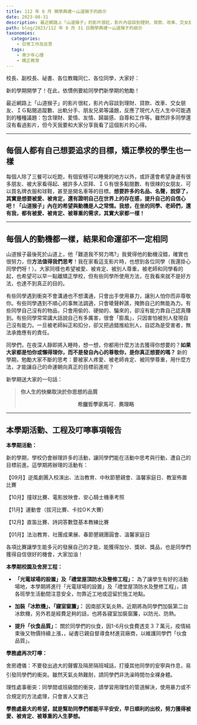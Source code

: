 ```yaml
---
title: 112 年 8 月 開學典禮～山道猴子的啟示
date: 2023-08-31
description: 最近網路上「山道猴子」的影片很紅，影片內容談到理財、貸款、改車、交女朋友、ＩＧ點閱追蹤數、出軌分手、朋友兄弟等議題，反應了現代人在人生中可能遇到的種種議題：包含理財、愛情、友情、歸屬感、自尊和工作等。雖然許多同學還沒有看過影片，但今天我要和大家分享我看了這個影片的心得。
path: blog/2023/112 年 8 月 31 日開學典禮～山道猴子的啟示
taxonomies:
  categories: 
    - 日常工作及反思
  tags: 
    - 青少年心理
    - 矯正教育
---
```

校長、副校長、祕書、各位教職同仁、各位同學，大家好：

新的學期開學了！在此，依慣例要給同學們新學期的勉勵！

最近網路上「山道猴子」的影片很紅，影片內容談到理財、貸款、改車、交女朋友、ＩＧ點閱追蹤數、出軌分手、朋友兄弟等議題，反應了現代人在人生中可能遇到的種種議題：包含理財、愛情、友情、歸屬感、自尊和工作等。雖然許多同學還沒有看過影片，但今天我要和大家分享我看了這個影片的心得。
<!-- more -->
---
## **每個人都有自己想要追求的目標，矯正學校的學生也一樣**

每個人除了三餐可以吃飽，有個安穩可以睡覺的地方以外，或許還會希望身邊有很多朋友、被大家看得起、被許多人崇拜、ＩＧ有很多點閱數、有很辣的女朋友、可以買名牌衣服和球鞋，甚至是開名車等的目標。**想要許多的名品、名聲，說穿了，其實是想要被愛、被肯定，還有證明自己在世界上的存在感，提升自己的自信心吧！「山道猴子」內在的希望與動機是人之常情。我想，在坐的同學、老師們，還有我，都有被愛、被肯定、被尊重的需求，其實大家都一樣！**

---
## **每個人的動機都一樣，結果和命運卻不一定相同**

山道猴子最後死於山道上，他「難道我不努力嗎?」我覺得他的動機沒錯，確實也很努力，但**方法值得我們思考**！我在家看這支影片時，也想到各位同學（我還掛心同學們呀！）。大家同樣也希望被愛、被肯定、被別人尊重，被老師和同學看的起，也希望可以早一點離矯正學校，但有些同學所使用方法，在我看來就不是好方法，也達不到真正的目的。

有些同學遇到衝突不會溝通也不想溝通，只會出手使用暴力，讓別人怕你而非尊敬你。有些同學遇到不順心的事無法調適，只會嗆聲幹譙，掩飾自己的無能為力。有些同學自己沒有的物品，只會用偷的、硬拗的、騙來的，卻沒有能力靠自己認真賺到。有些同學常常講大話說自己有多厲害，很會「膨風」，只因害怕被別人發現自己沒有能力。一旦被老師糾正和扣分，卻又把過錯推給別人，自認為是受害者，無法承擔應有的責任。

同學們，在夜深人靜即將入睡時，想一想，你都用什麼方法去獲得你想要的？**如果大家都是怕你或懶得理你，而不是發自內心的尊敬你，是你真正想要的嗎？** 新的學期，勉勵大家不斷的思考：要被家人疼愛、被老師肯定、被同學尊重，用什麼方法，才能讓自己的命運朝向真正的目標前進呢？

新學期送大家的一句話：
> **你人生的快樂取決於你思想的品質
> <br><div align="center">希臘哲學家馬可．奧理略**</div>

---
## **本學期活動、工程及叮嚀事項報告**

**本學期活動：**

新的學期，學校仍會辦理許多的活動，讓同學們能在活動中思考與行動，遭自己的目標前進。這學期將辦理的活動有：

【09月】逆風劇團入校演出、法治教育、中秋節懇親會、溫馨家庭日、教室佈置比賽

【10月】撞球比賽、電影放映會、安心騎士機車考照

【11月】運動會（拔河比賽、卡拉OＫ大賽）

【12月】直笛比賽、詩詞答數暨基本教練比賽

【01月】法治教育、社團成果展、春節懇親團圓會、溫馨家庭日

各項比賽讓學生能多元的發展自己的才能，能獲得加分、獎狀、獎品，也是同學們獲得自信很好的機會，大家加油！

**本學期校園及舍房工程：**

- **「光電球場的設置」及「禮堂屋頂防水及整修工程」：** 為了讓學生有好的活動場地，本學期將進行「光電球場的設置」及「禮堂屋頂防水及整修工程」，請各班學生活動間注意安全，勿靠近工地或逗留於施工地點。

- **加裝「冰飲機」、「寢室窗簾」：** 因南部天氣炎熱，近期將為同學們加裝第二台冰飲機，另外若是經費足夠的話，也將各寢室加裝窗簾，以防光、防熱。

- **提升「伙食品質」：** 關於同學們的伙食，因1-6月伙食費透支３７萬元，疫情結束後又物價持續上漲，，祕書已親自督導食材進貨廠商，以維護同學們「伙食品質」。

**學務處再次叮嚀：**

舍房禮儀：不要發出過大的聲響及隔房隔班喊話，打擾其他同學的安寧與作息，易引發同學們的衝突。雖然天氣炎熱難耐，請同學們非洗澡時間勿全裸身體。

理性處事衝突：同學間或班級間的衝突，請學習用理性的管道解決，使用暴力或不合規定的方法處理，只會害人又害己

**學務處最大的希望，就是幫助同學們都能平平安安，早日順利的出校，努力獲得被愛、被肯定、被尊重的人生夢想。**